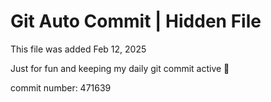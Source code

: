 # Git Auto Commit | Hidden File

This file was added Feb 12, 2025

Just for fun and keeping my daily git commit active 🤪

commit number: 471639
